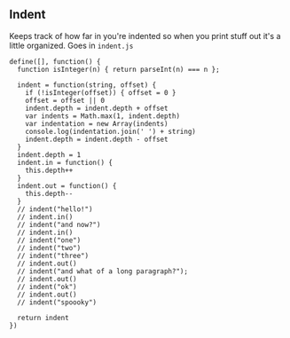 Indent
------

Keeps track of how far in you're indented so when you print stuff out it's a little organized. Goes in `indent.js`

    define([], function() {
      function isInteger(n) { return parseInt(n) === n };

      indent = function(string, offset) {
        if (!isInteger(offset)) { offset = 0 }
        offset = offset || 0
        indent.depth = indent.depth + offset
        var indents = Math.max(1, indent.depth)
        var indentation = new Array(indents)
        console.log(indentation.join(' ') + string)
        indent.depth = indent.depth - offset
      }
      indent.depth = 1
      indent.in = function() {
        this.depth++
      }
      indent.out = function() {
        this.depth--
      }
      // indent("hello!")
      // indent.in()
      // indent("and now?")
      // indent.in()
      // indent("one")
      // indent("two")
      // indent("three")
      // indent.out()
      // indent("and what of a long paragraph?");
      // indent.out()
      // indent("ok")
      // indent.out()
      // indent("spoooky")

      return indent
    })
